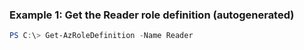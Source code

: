 ### Example 1: Get the Reader role definition (autogenerated)
```powershell
PS C:\> Get-AzRoleDefinition -Name Reader
```

